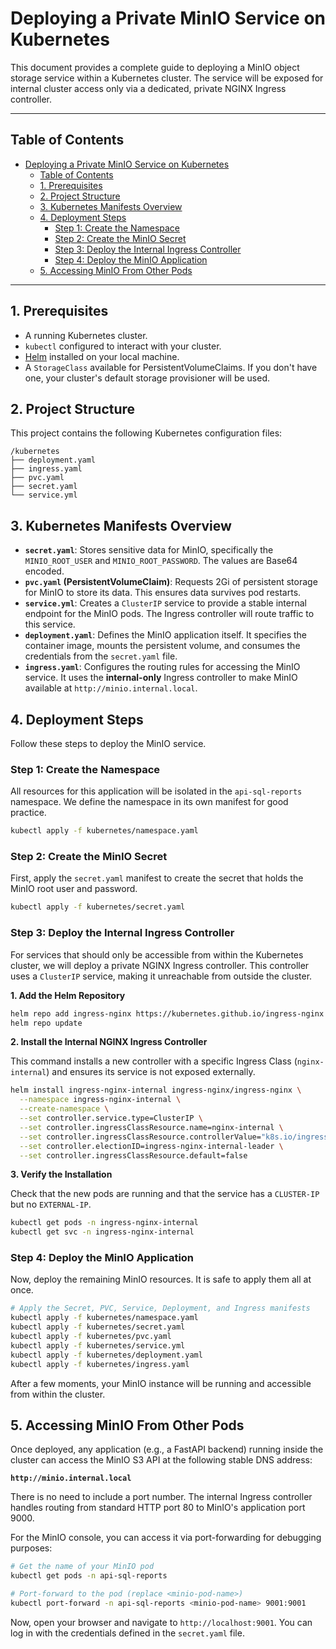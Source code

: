 # Deploying a Private MinIO Service on Kubernetes

This document provides a complete guide to deploying a MinIO object storage service within a Kubernetes cluster. The service will be exposed for internal cluster access only via a dedicated, private NGINX Ingress controller.

---

## Table of Contents

- [Deploying a Private MinIO Service on Kubernetes](#deploying-a-private-minio-service-on-kubernetes)
  - [Table of Contents](#table-of-contents)
  - [1. Prerequisites](#1-prerequisites)
  - [2. Project Structure](#2-project-structure)
  - [3. Kubernetes Manifests Overview](#3-kubernetes-manifests-overview)
  - [4. Deployment Steps](#4-deployment-steps)
    - [Step 1: Create the Namespace](#step-1-create-the-namespace)
    - [Step 2: Create the MinIO Secret](#step-2-create-the-minio-secret)
    - [Step 3: Deploy the Internal Ingress Controller](#step-3-deploy-the-internal-ingress-controller)
    - [Step 4: Deploy the MinIO Application](#step-4-deploy-the-minio-application)
  - [5. Accessing MinIO From Other Pods](#5-accessing-minio-from-other-pods)

---

## 1. Prerequisites

- A running Kubernetes cluster.
- `kubectl` configured to interact with your cluster.
- [Helm](https://helm.sh/docs/intro/install/) installed on your local machine.
- A `StorageClass` available for PersistentVolumeClaims. If you don't have one, your cluster's default storage provisioner will be used.

## 2. Project Structure

This project contains the following Kubernetes configuration files:

```
/kubernetes
├── deployment.yaml
├── ingress.yaml
├── pvc.yaml
├── secret.yaml
└── service.yml
```

## 3. Kubernetes Manifests Overview

- **`secret.yaml`**: Stores sensitive data for MinIO, specifically the `MINIO_ROOT_USER` and `MINIO_ROOT_PASSWORD`. The values are Base64 encoded.
- **`pvc.yaml` (PersistentVolumeClaim)**: Requests 2Gi of persistent storage for MinIO to store its data. This ensures data survives pod restarts.
- **`service.yml`**: Creates a `ClusterIP` service to provide a stable internal endpoint for the MinIO pods. The Ingress controller will route traffic to this service.
- **`deployment.yaml`**: Defines the MinIO application itself. It specifies the container image, mounts the persistent volume, and consumes the credentials from the `secret.yaml` file.
- **`ingress.yaml`**: Configures the routing rules for accessing the MinIO service. It uses the **internal-only** Ingress controller to make MinIO available at `http://minio.internal.local`.

## 4. Deployment Steps

Follow these steps to deploy the MinIO service.

### Step 1: Create the Namespace

All resources for this application will be isolated in the `api-sql-reports` namespace. We define the namespace in its own manifest for good practice.

```bash
kubectl apply -f kubernetes/namespace.yaml
```

### Step 2: Create the MinIO Secret

First, apply the `secret.yaml` manifest to create the secret that holds the MinIO root user and password.

```bash
kubectl apply -f kubernetes/secret.yaml
```

### Step 3: Deploy the Internal Ingress Controller

For services that should only be accessible from within the Kubernetes cluster, we will deploy a private NGINX Ingress controller. This controller uses a `ClusterIP` service, making it unreachable from outside the cluster.

**1. Add the Helm Repository**

```bash
helm repo add ingress-nginx https://kubernetes.github.io/ingress-nginx
helm repo update
```

**2. Install the Internal NGINX Ingress Controller**

This command installs a new controller with a specific Ingress Class (`nginx-internal`) and ensures its service is not exposed externally.

```bash
helm install ingress-nginx-internal ingress-nginx/ingress-nginx \
  --namespace ingress-nginx-internal \
  --create-namespace \
  --set controller.service.type=ClusterIP \
  --set controller.ingressClassResource.name=nginx-internal \
  --set controller.ingressClassResource.controllerValue="k8s.io/ingress-nginx-internal" \
  --set controller.electionID=ingress-nginx-internal-leader \
  --set controller.ingressClassResource.default=false
```

**3. Verify the Installation**

Check that the new pods are running and that the service has a `CLUSTER-IP` but no `EXTERNAL-IP`.

```bash
kubectl get pods -n ingress-nginx-internal
kubectl get svc -n ingress-nginx-internal
```

### Step 4: Deploy the MinIO Application

Now, deploy the remaining MinIO resources. It is safe to apply them all at once.

```bash
# Apply the Secret, PVC, Service, Deployment, and Ingress manifests
kubectl apply -f kubernetes/namespace.yaml
kubectl apply -f kubernetes/secret.yaml
kubectl apply -f kubernetes/pvc.yaml
kubectl apply -f kubernetes/service.yml
kubectl apply -f kubernetes/deployment.yaml
kubectl apply -f kubernetes/ingress.yaml
```

After a few moments, your MinIO instance will be running and accessible from within the cluster.

## 5. Accessing MinIO From Other Pods

Once deployed, any application (e.g., a FastAPI backend) running inside the cluster can access the MinIO S3 API at the following stable DNS address:

**`http://minio.internal.local`**

There is no need to include a port number. The internal Ingress controller handles routing from standard HTTP port 80 to MinIO's application port 9000.

For the MinIO console, you can access it via port-forwarding for debugging purposes:

```bash
# Get the name of your MinIO pod
kubectl get pods -n api-sql-reports

# Port-forward to the pod (replace <minio-pod-name>)
kubectl port-forward -n api-sql-reports <minio-pod-name> 9001:9001
```

Now, open your browser and navigate to `http://localhost:9001`. You can log in with the credentials defined in the `secret.yaml` file.
